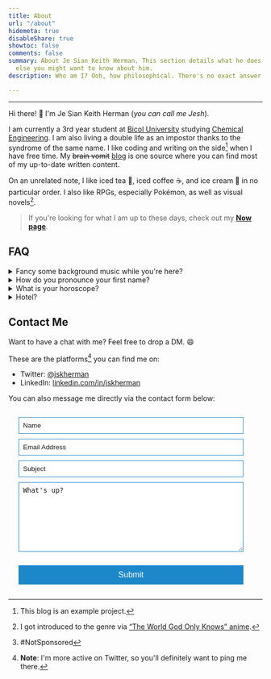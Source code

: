 ```yaml
---
title: About
url: "/about"
hidemeta: true
disableShare: true
showtoc: false
comments: false
summary: About Je Sian Keith Herman. This section details what he does & everything
  else you might want to know about him.
description: Who am I? Ooh, how philosophical. There's no exact answer but let's try.

---
```

--- 

Hi there! :wave: I'm Je Sian Keith Herman (*you can call me Jesh*).

I am currently a 3rd year student at [Bicol University][BU] studying [Chemical Engineering][ChE]. I am also living a double life as an impostor thanks to the syndrome of the same name. I like coding and writing on the side[^1] when I have free time. My ~~brain vomit~~ [blog](/blog) is one source where you can find most of my up-to-date written content.

On an unrelated note, I like iced tea 🍹, iced coffee ☕, and ice cream 🍨 in no particular order. I also like RPGs, especially Pokémon, as well as visual novels[^2].

> If you're looking for what I am up to these days, check out my **[Now page](/now)**.

## FAQ

<details>
<summary>Fancy some background music while you're here?</summary>

> Ok, here is Restaurant to Another World'sMain OST:
> {{<audio src="https://res.cloudinary.com/jskherman/video/upload/v1641875513/Paper/isekai_shokudou-main_ost.mp3" caption="" >}} 
</details>
<details>
<summary>How do you pronounce your first name?</summary>

> My first name "Je Sian Keith" is pronounced as /**ʤi ʃan kiːθ**/ (ji shan kith).
</details>
<details>
<summary>What is your horoscope?</summary>

>  It’s Gemini.
</details>

<details>
<summary>Hotel?</summary>

>  Trivago[^3]

</details>

## Contact Me

Want to have a chat with me? Feel free to drop a DM. :smile:
 
These are the platforms[^4] you can find me on:

- Twitter: [@jskherman][twitter]
- LinkedIn: [linkedin.com/in/jskherman][linkedin]

<!-- Footnotes -->

[^1]: This blog is an example project.
[^2]: I got introduced to the genre via [“The World God Only Knows” anime][TWGOK].
[^3]: #NotSponsored
[^4]: **Note**: I'm more active on Twitter, so you'll definitely want to ping me there.

<!-- Reference Links -->

[twitter]: https://twitter.com/jskherman
[linkedin]: https://www.linkedin.com/in/jskherman
[github]: https://github.com/jskherman
[TWGOK]: https://myanimelist.net/anime/8525/Kami_nomi_zo_Shiru_Sekai
[BU]: https://bicol-u.edu.ph/
[ChE]: https://www.icheme.org/education/whynotchemeng/

You can also message me directly via the contact form below:

<!-- Google Form -->
<!-- <iframe src="https://docs.google.com/forms/d/e/1FAIpQLScR_cTaQg_CJ6OdpBNJl_mhrT-X7Vey1Fe0mWR552ucKDloWA/viewform?embedded=true" width="640" height="1010" frameborder="0" marginheight="0" marginwidth="0">Loading…</iframe> -->

<form 
  name="contact"
  action="/thank-you/"
  method="POST"
  data-netlify-recaptcha="true"
  data-netlify="true"
>
  <input type="hidden" name="form-name" value="contact" />

  <!-- Text input-->
  <div class="form-group">
    <label for="Name"></label>
    <div>
      <input
        id="contact-form-name"
        name="Name" 
        type="text" 
        placeholder="Name" 
        required="" 
        autocomplete="off"
      >
    </div>
  </div>

  <!-- Text input-->
  <div class="form-group">
    <label for="Email"></label>
    <div>
      <input
        id="contact-form-email"
        name="Email"
        type="email" 
        placeholder="Email Address" 
        required="" 
        autocomplete="off"
      >
    </div>
  </div>

  <!-- Text input-->
  <div class="form-group">
    <label for="Subject"></label>
    <div>
      <input
        id="contact-form-subject"
        name="Subject" 
        type="text" 
        placeholder="Subject" 
        required="" 
        autocomplete="off"
      >
    </div>
  </div>
  
  <!-- Textarea -->
  <div class="form-group">
    <label for=""></label>
    <textarea 
      class="form-control" 
      id="contact-form-message" 
      name="Message" 
      placeholder="What's up?" 
      required="" 
      rows="8"
    ></textarea>
  </div>

  <!-- ReCaptcha -->
  <div data-netlify-recaptcha="true"></div>
  <br/>

  <!-- Button -->
  <div class="form-group">
    <button type="submit" value="Submit" id="Form-submit" class="form-submit">Submit</button>
  </div>

  <style>
      form {
      padding: 15px;
      margin: 5px;
      box-shadow: 0 2px 5px --theme; 
      background: --theme; 
      }
      input, textarea {
      width: calc(100% - 18px);
      padding: 8px;
      margin-bottom: 10px;
      border: 1px solid #1c87c9;
      outline: none;
      caret-color: var(--primary);
      color: var(--primary);
      }
      input::placeholder {
      color: var(--secondary);
      }
      textarea::placeholder {
      color: var(--secondary);
      }

      .form-submit {
      width: calc(100% - 18px);
      padding: 10px;
      border: none;
      background: #1c87c9; 
      font-size: 16px;
      font-weight: 400;
      color: #fff;
      }

      .form-submit:hover {
      background: #2371a0;
      }    
  </style>

</form>